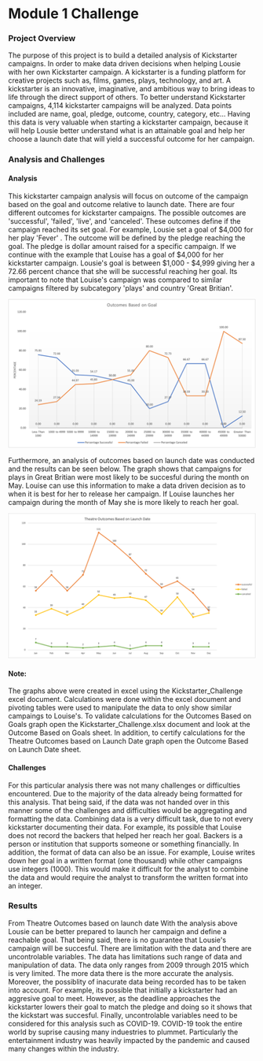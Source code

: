 # Module 1 Challenge
### Project Overview
The purpose of this project is to build a detailed analysis of Kickstarter campaigns. 
In order to make data driven decisions when helping Lousie with her own Kickstarter campaign. A kickstarter is a funding platform for creative projects such as, films, games, plays, technology, and art. A kickstarter is an innovative, imaginative, and ambitious way to bring ideas to life through the direct support of others.
To better understand Kickstarter campaigns, 4,114 kickstarter campaigns will be analyzed. Data points included are name, goal, pledge, outcome, country, category, etc... 
Having this data is very valuable when starting a kickstarter campaign, because it will help Lousie better understand what is an attainable goal and help her choose a launch date that will yield a successful outcome for her campaign.

### Analysis and Challenges

#### Analysis
This kickstarter campaign analysis will focus on outcome of the campaign based on the goal and outcome relative to launch date.
There are four different outcomes for kickstarter campaigns. The possible outcomes are 'successful', 'failed', 'live', and 'canceled'. 
These outcomes define if the campaign reached its set goal. For example, Lousie set a goal of $4,000 for her play 'Fever' . 
The outcome will be defined by the pledge reaching the goal. The pledge is dollar amount raised for a specific campaign.
If we continue with the example that Louise has a goal of $4,000 for her kickstarter campaign. 
Lousie's goal is between $1,000 - $4,999 giving her a 72.66 percent chance that she will be successful reaching her goal. Its important to note that Louise's campaign was compared to similar campaigns filtered by subcategory 'plays' and country 'Great Britian'. 

![Outcomes vs Goals](Outcomes_vs_Goals2.png)

Furthermore, an analysis of outcomes based on launch date was conducted and the results can be seen below. The graph shows that campaigns for plays in Great Britian were most likely to be succesful during the month on May. Louise can use this information to make a data driven decision as to when it is best for her to release her campaign. If Louise launches her campaign during the month of May she is more likely to reach her goal.

![Theater Outcomes Vs Launch](Theater_Outcomes_vs_Launch2.png)

#### Note:
The graphs above were created in excel using the Kickstarter_Challenge excel document. Calculations were done within the excel document and pivoting tables were used to manipulate the data to only show similar campaings to Louise's. To validate calculations for the Outcomes Based on Goals graph open the Kickstarter_Challenge.xlsx document and look at the Outcome Based on Goals sheet. In addition, to certify calculations for the Theatre Outcomes based on Launch Date graph open the Outcome Based on Launch Date sheet.


#### Challenges
For this particular analysis there was not many challenges or difficulties encountered. Due to the majority of the data already being formatted for this analysis. That being said, if the data was not handed over in this manner some of the challenges and difficulties would be aggregating and formatting the data. Combining data is a very difficult task, due to not every kickstarter documenting their data. For example, its possible that Louise does not record the backers that helped her reach her goal. Backers is a person or institution that supports someone or something financially. In addition, the format of data can also be an issue. For example, Louise writes down her goal in a written format (one thousand) while other campaigns use integers (1000). This would make it difficult for the analyst to combine the data and would require the analyst to transform the written format into an integer. 

### Results
From Theatre Outcomes based on launch date 
With the analysis above Lousie can be better prepared to launch her campaign and define a reachable goal. That being said, there is no guarantee that Lousie's campaign will be succesful. There are limitation with the data and there are uncontrolable variables. The data has limitations such range of data and manipulation of data. The data only ranges from 2009 through 2015 which is very limited. The more data there is the more accurate the analysis. Moreover, the possiblity of inacurate data being recorded has to be taken into account. For example, its possible that initially a kickstarter had an aggresive goal to meet. However, as the deadline approaches the kickstarter lowers their goal to match the pledge and doing so it shows that the kickstart was succesful. Finally, uncontrolable variables need to be considered for this analysis such as COVID-19. COVID-19 took the entire world by suprise causing many induestries to plummet. Particularly the entertainment industry was heavily impacted by the pandemic and caused many changes within the industry.  
